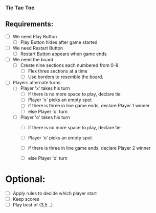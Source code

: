 ### Tic Tac Toe

## Requirements:

- [ ] We need Play Button
  - [ ] Play Button hides after game started
- [ ] We need Restart Button
  - [ ] Restart Button appears when game ends
- [ ] We need the board
  - [ ] Create nine sections each numbered from 0-8
    - [ ] Flex three sections at a time 
    - [ ] Use borders to resemble the board.
- [ ] Players alternate turns
  - [ ] Player 'x' takes his turn
    - [ ] if there is no more space to play, declare tie
    - [ ] Player 'x' picks an empty spot
    - [ ] if there is three in line game ends, declare Player 1 winner
    - [ ] else Player 'o' turn
  - [ ] Player 'o' takes his turn
    - [ ] if there is no more space to play, declare tie
    - [ ] Player 'o' picks an empty spot
    - [ ] if there is three in line game ends, declare Player 2 winner
    - [ ] else Player 'x' turn


# Optional:

- [ ] Apply rules to decide which player start
- [ ] Keep scores
- [ ] Play best of (3,5...)

